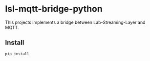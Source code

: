 # lsl-mqtt-bridge-python

This projects implements a bridge between Lab-Streaming-Layer and MQTT.

## Install

```
pip install
```
